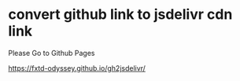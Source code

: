 # convert github link to jsdelivr cdn link

Please Go to Github Pages 

https://fxtd-odyssey.github.io/gh2jsdelivr/
